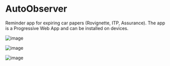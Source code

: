 # AutoObserver
Reminder app for expiring car papers (Rovignette, ITP, Assurance).
The app is a Progressive Web App and can be installed on devices.

![image](https://user-images.githubusercontent.com/50795013/173881556-dd96ec31-78f4-40f2-9f69-e41e5831ba51.png)

![image](https://user-images.githubusercontent.com/50795013/173881647-0b4579d1-9155-441e-a0c5-3ceee8f679b4.png)

![image](https://user-images.githubusercontent.com/50795013/173881906-e4a05be1-2b2a-4b9b-99d6-4a2965d6c38c.png)

